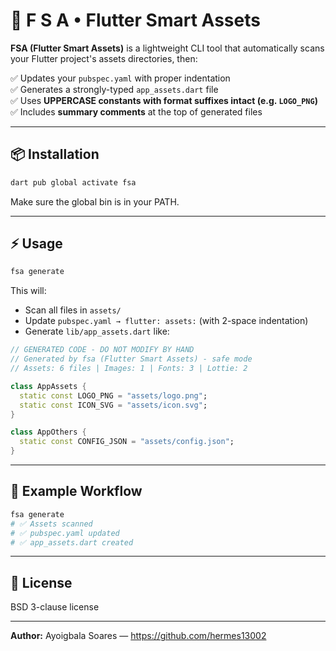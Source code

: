 # 🚀 F S A • Flutter Smart Assets

**FSA (Flutter Smart Assets)** is a lightweight CLI tool that automatically scans your Flutter project's assets directories, then:

✅ Updates your `pubspec.yaml` with proper indentation  
✅ Generates a strongly-typed `app_assets.dart` file  
✅ Uses **UPPERCASE constants with format suffixes intact (e.g. `LOGO_PNG`)**  
✅ Includes **summary comments** at the top of generated files  

---

## 📦 Installation

```sh
dart pub global activate fsa
```

Make sure the global bin is in your PATH.

---

## ⚡ Usage

```sh
fsa generate
```

This will:

- Scan all files in `assets/`
- Update `pubspec.yaml → flutter: assets:` (with 2-space indentation)
- Generate `lib/app_assets.dart` like:

```dart
// GENERATED CODE - DO NOT MODIFY BY HAND
// Generated by fsa (Flutter Smart Assets) - safe mode
// Assets: 6 files | Images: 1 | Fonts: 3 | Lottie: 2

class AppAssets {
  static const LOGO_PNG = "assets/logo.png";
  static const ICON_SVG = "assets/icon.svg";
}

class AppOthers {
  static const CONFIG_JSON = "assets/config.json";
}
```

---

## 🔧 Example Workflow

```sh
fsa generate
# ✅ Assets scanned
# ✅ pubspec.yaml updated
# ✅ app_assets.dart created
```

---

## 📜 License

BSD 3-clause license

---

**Author:** Ayoigbala Soares — https://github.com/hermes13002
